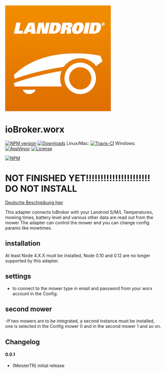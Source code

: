 ![Logo](admin/landroid.png)

ioBroker.worx
=============

[![NPM version](http://img.shields.io/npm/v/iobroker.worx.svg)](https://www.npmjs.com/package/iobroker.worx)
[![Downloads](https://img.shields.io/npm/dm/iobroker.worx.svg)](https://www.npmjs.com/package/iobroker.worx)
Linux/Mac: [![Travis-CI](https://api.travis-ci.org/MeisterTR/ioBroker.worx?branch=master)](https://travis-ci.org/MeisterTR/ioBroker.worx)
Windows: [![AppVeyor](https://ci.appveyor.com/api/projects/status/github/MeisterTR/ioBroker.worx?branch=master&svg=true)](https://ci.appveyor.com/project/MeisterTR/ioBroker-worx/)
[![License](https://img.shields.io/badge/license-MIT-blue.svg?style=flat)](https://github.com/MeisterTR/ioBroker-worx/blob/master/LICENSE)

[![NPM](https://nodei.co/npm/iobroker.worx.png?downloads=true)](https://nodei.co/npm/iobroker.worx/)

NOT FINISHED YET!!!!!!!!!!!!!!!!!!!!!! DO NOT INSTALL
=============

[Deutsche Beschreibung hier](README_de.md)

This adapter connects IoBroker with your Landroid S/M/L 
Temperatures, mowing times, battery level and various other data are read out from the mower
The adapter can control the mower and you can change config params like mowtimes.

## installation
At least Node 4.X.X must be installed, Node 0.10 and 0.12 are no longer supported by this adapter.

## settings
- to connect to the mower type in email and password from your worx account in the Config.


## second mower
-If two mowers are to be integrated, a second instance must be installed, one is selected in the Config mower 0 and in the second mower 1 and so on.

## Changelog
#### 0.0.1
* (MeisterTR) initial release